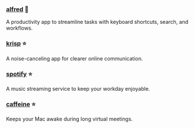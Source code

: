 ### [alfred](https://www.alfredapp.com/) :star2:  
A productivity app to streamline tasks with keyboard shortcuts, search, and workflows.

### [krisp](https://krisp.ai/) :star:  
A noise-canceling app for clearer online communication.

### [spotify](https://www.spotify.com/) :star:  
A music streaming service to keep your workday enjoyable.

### [caffeine](https://intelliscapesolutions.com/apps/caffeine) :star:  
Keeps your Mac awake during long virtual meetings.